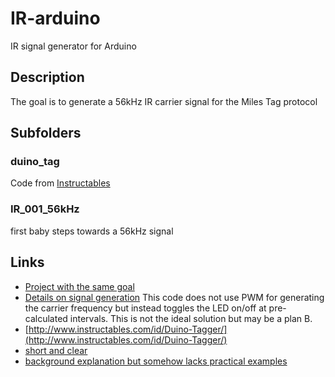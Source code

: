 # IR-arduino
IR signal generator for Arduino

## Description
The goal is to generate a 56kHz IR carrier signal for the Miles Tag protocol

## Subfolders
### duino_tag
Code from [Instructables](http://www.instructables.com/id/Duino-Tagger/)
### IR_001_56kHz
first baby steps towards a 56kHz signal

## Links
* [Project with the same goal](http://j44industries.blogspot.de/p/projects.html)
* [Details on signal generation](http://j44industries.blogspot.com/2009/09/arduino-frequency-generation.html#more) This code does not use PWM for generating the carrier frequency but instead toggles the LED on/off at pre-calculated intervals. This is not the ideal solution but may be a plan B.
* [http://www.instructables.com/id/Duino-Tagger/](http://www.instructables.com/id/Duino-Tagger/)
* [short and clear](http://softsolder.com/2009/02/21/changing-the-arduino-pwm-frequency/)
* [background explanation but somehow lacks practical examples](http://www.righto.com/2009/07/secrets-of-arduino-pwm.html)

